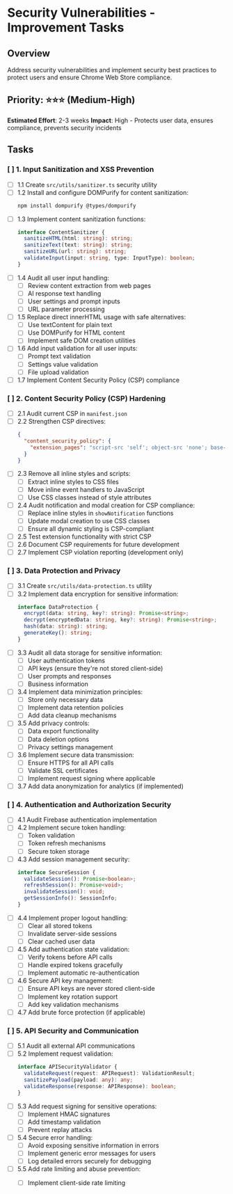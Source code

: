 # Security Vulnerabilities - Improvement Tasks

## Overview
Address security vulnerabilities and implement security best practices to protect users and ensure Chrome Web Store compliance.

## Priority: ⭐⭐⭐ (Medium-High)
**Estimated Effort**: 2-3 weeks
**Impact**: High - Protects user data, ensures compliance, prevents security incidents

## Tasks

### [ ] 1. Input Sanitization and XSS Prevention
- [ ] 1.1 Create `src/utils/sanitizer.ts` security utility
- [ ] 1.2 Install and configure DOMPurify for content sanitization:
  ```bash
  npm install dompurify @types/dompurify
  ```
- [ ] 1.3 Implement content sanitization functions:
  ```typescript
  interface ContentSanitizer {
    sanitizeHTML(html: string): string;
    sanitizeText(text: string): string;
    sanitizeURL(url: string): string;
    validateInput(input: string, type: InputType): boolean;
  }
  ```
- [ ] 1.4 Audit all user input handling:
  - [ ] Review content extraction from web pages
  - [ ] AI response text handling
  - [ ] User settings and prompt inputs
  - [ ] URL parameter processing
- [ ] 1.5 Replace direct innerHTML usage with safe alternatives:
  - [ ] Use textContent for plain text
  - [ ] Use DOMPurify for HTML content
  - [ ] Implement safe DOM creation utilities
- [ ] 1.6 Add input validation for all user inputs:
  - [ ] Prompt text validation
  - [ ] Settings value validation
  - [ ] File upload validation
- [ ] 1.7 Implement Content Security Policy (CSP) compliance

### [ ] 2. Content Security Policy (CSP) Hardening
- [ ] 2.1 Audit current CSP in `manifest.json`
- [ ] 2.2 Strengthen CSP directives:
  ```json
  {
    "content_security_policy": {
      "extension_pages": "script-src 'self'; object-src 'none'; base-uri 'none';"
    }
  }
  ```
- [ ] 2.3 Remove all inline styles and scripts:
  - [ ] Extract inline styles to CSS files
  - [ ] Move inline event handlers to JavaScript
  - [ ] Use CSS classes instead of style attributes
- [ ] 2.4 Audit notification and modal creation for CSP compliance:
  - [ ] Replace inline styles in `showNotification` functions
  - [ ] Update modal creation to use CSS classes
  - [ ] Ensure all dynamic styling is CSP-compliant
- [ ] 2.5 Test extension functionality with strict CSP
- [ ] 2.6 Document CSP requirements for future development
- [ ] 2.7 Implement CSP violation reporting (development only)

### [ ] 3. Data Protection and Privacy
- [ ] 3.1 Create `src/utils/data-protection.ts` utility
- [ ] 3.2 Implement data encryption for sensitive information:
  ```typescript
  interface DataProtection {
    encrypt(data: string, key?: string): Promise<string>;
    decrypt(encryptedData: string, key?: string): Promise<string>;
    hash(data: string): string;
    generateKey(): string;
  }
  ```
- [ ] 3.3 Audit all data storage for sensitive information:
  - [ ] User authentication tokens
  - [ ] API keys (ensure they're not stored client-side)
  - [ ] User prompts and responses
  - [ ] Business information
- [ ] 3.4 Implement data minimization principles:
  - [ ] Store only necessary data
  - [ ] Implement data retention policies
  - [ ] Add data cleanup mechanisms
- [ ] 3.5 Add privacy controls:
  - [ ] Data export functionality
  - [ ] Data deletion options
  - [ ] Privacy settings management
- [ ] 3.6 Implement secure data transmission:
  - [ ] Ensure HTTPS for all API calls
  - [ ] Validate SSL certificates
  - [ ] Implement request signing where applicable
- [ ] 3.7 Add data anonymization for analytics (if implemented)

### [ ] 4. Authentication and Authorization Security
- [ ] 4.1 Audit Firebase authentication implementation
- [ ] 4.2 Implement secure token handling:
  - [ ] Token validation
  - [ ] Token refresh mechanisms
  - [ ] Secure token storage
- [ ] 4.3 Add session management security:
  ```typescript
  interface SecureSession {
    validateSession(): Promise<boolean>;
    refreshSession(): Promise<void>;
    invalidateSession(): void;
    getSessionInfo(): SessionInfo;
  }
  ```
- [ ] 4.4 Implement proper logout handling:
  - [ ] Clear all stored tokens
  - [ ] Invalidate server-side sessions
  - [ ] Clear cached user data
- [ ] 4.5 Add authentication state validation:
  - [ ] Verify tokens before API calls
  - [ ] Handle expired tokens gracefully
  - [ ] Implement automatic re-authentication
- [ ] 4.6 Secure API key management:
  - [ ] Ensure API keys are never stored client-side
  - [ ] Implement key rotation support
  - [ ] Add key validation mechanisms
- [ ] 4.7 Add brute force protection (if applicable)

### [ ] 5. API Security and Communication
- [ ] 5.1 Audit all external API communications
- [ ] 5.2 Implement request validation:
  ```typescript
  interface APISecurityValidator {
    validateRequest(request: APIRequest): ValidationResult;
    sanitizePayload(payload: any): any;
    validateResponse(response: APIResponse): boolean;
  }
  ```
- [ ] 5.3 Add request signing for sensitive operations:
  - [ ] Implement HMAC signatures
  - [ ] Add timestamp validation
  - [ ] Prevent replay attacks
- [ ] 5.4 Secure error handling:
  - [ ] Avoid exposing sensitive information in errors
  - [ ] Implement generic error messages for users
  - [ ] Log detailed errors securely for debugging
- [ ] 5.5 Add rate limiting and abuse prevention:
  - [ ] Implement client-side rate limiting
  